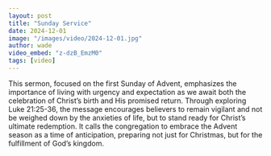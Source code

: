 ```yaml
---
layout: post
title: "Sunday Service"
date: 2024-12-01
image: "/images/video/2024-12-01.jpg"
author: wade
video_embed: "z-dzB_EmzM0"
tags: [video]
---
```


This sermon, focused on the first Sunday of Advent, emphasizes the importance of living with urgency and expectation as we await both the celebration of Christ’s birth and His promised return. Through exploring Luke 21:25-36, the message encourages believers to remain vigilant and not be weighed down by the anxieties of life, but to stand ready for Christ’s ultimate redemption. It calls the congregation to embrace the Advent season as a time of anticipation, preparing not just for Christmas, but for the fulfillment of God’s kingdom.


